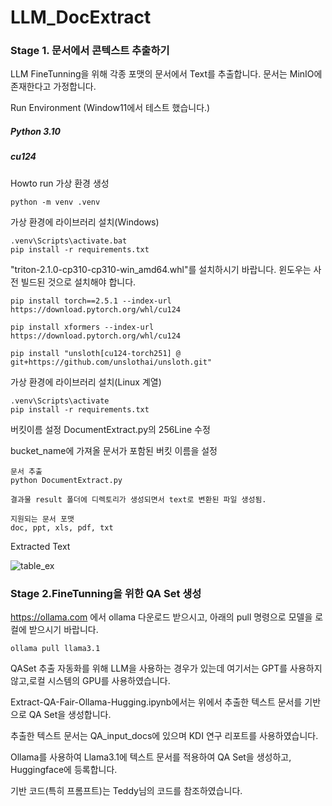 # LLM_DocExtract

### Stage 1. 문서에서 콘텍스트 추출하기
LLM FineTunning을 위해 각종 포맷의 문서에서 Text를 추출합니다.
문서는 MinIO에 존재한다고 가정합니다.

Run Environment (Window11에서 테스트 했습니다.)

##### Python 3.10
##### cu124
Howto run
가상 환경 생성
```
python -m venv .venv 
```
가상 환경에 라이브러리 설치(Windows)
```
.venv\Scripts\activate.bat
pip install -r requirements.txt
```
"triton-2.1.0-cp310-cp310-win_amd64.whl"를 설치하시기 바랍니다. 윈도우는 사전 빌드된 것으로 설치해야 합니다.
```
pip install torch==2.5.1 --index-url https://download.pytorch.org/whl/cu124

pip install xformers --index-url https://download.pytorch.org/whl/cu124

pip install "unsloth[cu124-torch251] @ git+https://github.com/unslothai/unsloth.git"
```

가상 환경에 라이브러리 설치(Linux 계열)
```
.venv\Scripts\activate
pip install -r requirements.txt
```
버킷이름 설정
DocumentExtract.py의 256Line 수정

bucket_name에 가져올 문서가 포함된 버킷 이름을 설정

```
문서 추출
python DocumentExtract.py
```
```
결과물 result 폴더에 디렉토리가 생성되면서 text로 변환된 파일 생성됨.
```
```
지원되는 문서 포맷
doc, ppt, xls, pdf, txt
```
Extracted Text

![table_ex](https://github.com/user-attachments/assets/0c2466ef-c685-4888-90c9-9050d5b3fbe1)

### Stage 2.FineTunning을 위한 QA Set 생성
https://ollama.com 에서 ollama 다운로드 받으시고, 아래의 pull 명령으로 모델을 로컬에 받으시기 바랍니다. 
```
ollama pull llama3.1 
```

QASet 추출 자동화를 위해 LLM을 사용하는 경우가 있는데 여기서는 GPT를 사용하지 않고,로컬 시스템의 GPU를 사용하였습니다.

Extract-QA-Fair-Ollama-Hugging.ipynb에서는 위에서 추출한 텍스트 문서를 기반으로 QA Set을 생성합니다.

추출한 텍스트 문서는 QA_input_docs에 있으며 KDI 연구 리포트를 사용하였습니다.

Ollama를 사용하여 Llama3.1에 텍스트 문서를 적용하여 QA Set을 생성하고, Huggingface에 등록합니다.

기반 코드(특히 프롬프트)는 Teddy님의 코드를 참조하였습니다.